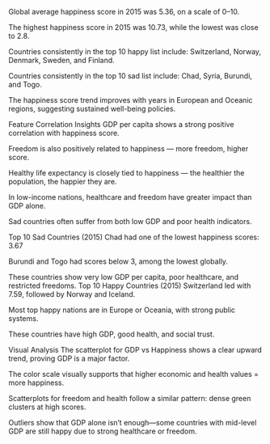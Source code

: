 Global average happiness score in 2015 was 5.36, on a scale of 0–10.

The highest happiness score in 2015 was 10.73, while the lowest was close to 2.8.

Countries consistently in the top 10 happy list include: Switzerland, Norway, Denmark, Sweden, and Finland.

Countries consistently in the top 10 sad list include: Chad, Syria, Burundi, and Togo.

The happiness score trend improves with years in European and Oceanic regions, suggesting sustained well-being policies.

 Feature Correlation Insights
GDP per capita shows a strong positive correlation with happiness score.

Freedom is also positively related to happiness — more freedom, higher score.

Healthy life expectancy is closely tied to happiness — the healthier the population, the happier they are.

In low-income nations, healthcare and freedom have greater impact than GDP alone.

Sad countries often suffer from both low GDP and poor health indicators.

 Top 10 Sad Countries (2015)
Chad had one of the lowest happiness scores: 3.67

Burundi and Togo had scores below 3, among the lowest globally.

These countries show very low GDP per capita, poor healthcare, and restricted freedoms.
 Top 10 Happy Countries (2015)
Switzerland led with 7.59, followed by Norway and Iceland.

Most top happy nations are in Europe or Oceania, with strong public systems.

These countries have high GDP, good health, and social trust.

Visual Analysis
The scatterplot for GDP vs Happiness shows a clear upward trend, proving GDP is a major factor.

The color scale visually supports that higher economic and health values = more happiness.

Scatterplots for freedom and health follow a similar pattern: dense green clusters at high scores.

Outliers show that GDP alone isn’t enough—some countries with mid-level GDP are still happy due to strong healthcare or freedom.

